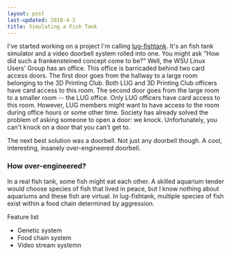 ```yaml
---
layout: post
last-updated: 2018-4-2
title: Simulating a Fish Tank
---
```


I've started working on a project I'm calling [lug-fishtank](https://github.com/wsu-lug/lug-fishtank). It's an fish tank simulator and a video doorbell system
rolled into one. You might ask "How did such a frankensteined concept come to be?" Well, the WSU Linux Users' Group has an office.
This office is barricaded behind two card access doors. The first door goes from the hallway to a large room belonging to the 3D Printing Club.
Both LUG and 3D Printing Club officers have card access to this room. The second door goes from the large room to a smaller room -- the LUG office. 
Only LUG officers have card access to this room. However, LUG members might want to have access to the room during office hours or some other time.
Society has already solved the problem of asking someone to open a door: we knock. Unfortunately, you can't knock on a door that you can't get to. 

The next best solution was a doorbell. Not just any doorbell though. A cool, interesting, insanely over-engineered doorbell.

### How over-engineered?

In a real fish tank, some fish might eat each other. A skilled aquarium tender would choose species of fish that lived in peace, but I know nothing about aquariums and these fish are virtual. In lug-fishtank, multiple species of fish exist within a food chain determined by aggression.


Feature list
- Genetic system
- Food chain system
- Video stream systemn